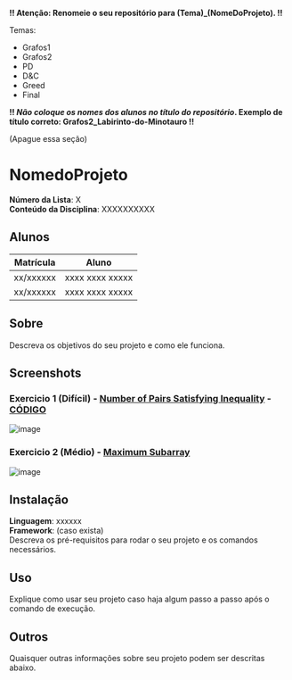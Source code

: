 **!! Atenção: Renomeie o seu repositório para (Tema)_(NomeDoProjeto). !!** 

Temas:
 - Grafos1
 - Grafos2
 - PD
 - D&C
 - Greed
 - Final 
 
 **!! *Não coloque os nomes dos alunos no título do repositório*. Exemplo de título correto: Grafos2_Labirinto-do-Minotauro !!**
 
 (Apague essa seção)

# NomedoProjeto

**Número da Lista**: X<br>
**Conteúdo da Disciplina**: XXXXXXXXXX<br>

## Alunos
|Matrícula | Aluno |
| -- | -- |
| xx/xxxxxx  |  xxxx xxxx xxxxx |
| xx/xxxxxx  |  xxxx xxxx xxxxx |

## Sobre 
Descreva os objetivos do seu projeto e como ele funciona. 

## Screenshots
### Exercicio 1 (Difícil) - [Number of Pairs Satisfying Inequality](https://leetcode.com/problems/number-of-pairs-satisfying-inequality/) - [CÓDIGO](NumberPairs/NumberPairs.js)

![image](https://github.com/projeto-de-algoritmos/DividirConquistar_Exercicios_Dupla16/assets/57445188/e42c7e6f-0e88-46dd-be43-24e9d2b75fa5)

### Exercicio 2 (Médio) - [Maximum Subarray](https://leetcode.com/problems/maximum-subarray/)
![image](https://github.com/projeto-de-algoritmos/DividirConquistar_Exercicios_Dupla16/assets/57445188/18804a01-960a-4e33-be74-ffa0e325b6ec)


## Instalação 
**Linguagem**: xxxxxx<br>
**Framework**: (caso exista)<br>
Descreva os pré-requisitos para rodar o seu projeto e os comandos necessários.

## Uso 
Explique como usar seu projeto caso haja algum passo a passo após o comando de execução.

## Outros 
Quaisquer outras informações sobre seu projeto podem ser descritas abaixo.




